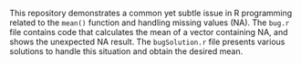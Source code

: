This repository demonstrates a common yet subtle issue in R programming related to the `mean()` function and handling missing values (NA). The `bug.r` file contains code that calculates the mean of a vector containing NA, and shows the unexpected NA result. The `bugSolution.r` file presents various solutions to handle this situation and obtain the desired mean.